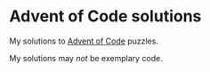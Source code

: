 # Advent of Code solutions

My solutions to [Advent of Code](https://adventofcode.com) puzzles.

My solutions may _not_ be exemplary code.
